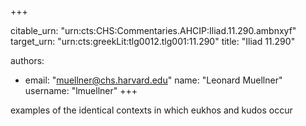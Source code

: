+++


citable_urn: "urn:cts:CHS:Commentaries.AHCIP:Iliad.11.290.ambnxyf"
target_urn: "urn:cts:greekLit:tlg0012.tlg001:11.290"
title: "Iliad 11.290"

authors:
- email: "muellner@chs.harvard.edu"
  name: "Leonard Muellner"
  username: "lmuellner"
+++

<p>examples of the identical contexts in which eukhos and kudos occur</p>